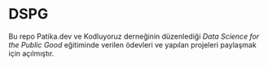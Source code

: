 # DSPG  
  
Bu repo Patika.dev ve Kodluyoruz derneğinin düzenlediği *Data Science for the Public Good* eğitiminde verilen ödevleri ve yapılan projeleri paylaşmak için açılmıştır.
